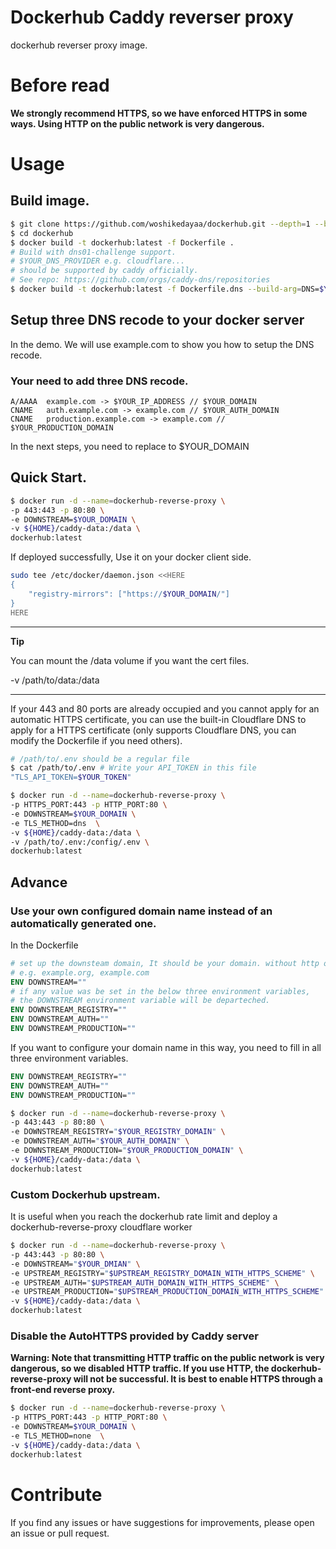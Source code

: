 # Dockerhub Caddy reverser proxy
dockerhub reverser proxy image.

# Before read
**We strongly recommend HTTPS, so we have enforced HTTPS in some ways.
Using HTTP on the public network is very dangerous.**

# Usage
## Build image.
```sh
$ git clone https://github.com/woshikedayaa/dockerhub.git --depth=1 --branch=main
$ cd dockerhub
$ docker build -t dockerhub:latest -f Dockerfile .
# Build with dns01-challenge support.
# $YOUR_DNS_PROVIDER e.g. cloudflare...
# should be supported by caddy officially.
# See repo: https://github.com/orgs/caddy-dns/repositories
$ docker build -t dockerhub:latest -f Dockerfile.dns --build-arg=DNS=$YOUR_DNS_PROVIDER.
```

## Setup three DNS recode to your docker server
In the demo. We will use example.com to show you how to setup the DNS recode.
### Your need to add three DNS recode.
```text
A/AAAA  example.com -> $YOUR_IP_ADDRESS // $YOUR_DOMAIN
CNAME   auth.example.com -> example.com // $YOUR_AUTH_DOMAIN
CNAME   production.example.com -> example.com // $YOUR_PRODUCTION_DOMAIN
```
In the next steps, you  need to replace to $YOUR_DOMAIN
## Quick Start.
```sh
$ docker run -d --name=dockerhub-reverse-proxy \
-p 443:443 -p 80:80 \
-e DOWNSTREAM=$YOUR_DOMAIN \
-v ${HOME}/caddy-data:/data \
dockerhub:latest
```
If deployed successfully, Use it on your docker client side.
```sh
sudo tee /etc/docker/daemon.json <<HERE
{
    "registry-mirrors": ["https://$YOUR_DOMAIN/"]
}
HERE
```
- - -
**Tip**

You can mount the /data volume if you want the cert files.

-v /path/to/data:/data
- - -
If your 443 and 80 ports are already occupied and you cannot apply for an automatic HTTPS certificate,
you can use the built-in Cloudflare DNS to apply for a HTTPS certificate
(only supports Cloudflare DNS, you can modify the Dockerfile if you need others).

```sh
# /path/to/.env should be a regular file
$ cat /path/to/.env # Write your API_TOKEN in this file
"TLS_API_TOKEN=$YOUR_TOKEN"

$ docker run -d --name=dockerhub-reverse-proxy \
-p HTTPS_PORT:443 -p HTTP_PORT:80 \
-e DOWNSTREAM=$YOUR_DOMAIN \
-e TLS_METHOD=dns  \
-v ${HOME}/caddy-data:/data \
-v /path/to/.env:/config/.env \
dockerhub:latest
```

## Advance
### Use your own configured domain name instead of an automatically generated one.
In the Dockerfile
```Dockerfile
# set up the downsteam domain, It should be your domain. without http or https schemes.
# e.g. example.org, example.com
ENV DOWNSTREAM=""
# if any value was be set in the below three environment variables,
# the DOWNSTREAM environment variable will be departeched.
ENV DOWNSTREAM_REGISTRY=""
ENV DOWNSTREAM_AUTH=""
ENV DOWNSTREAM_PRODUCTION=""
```
If you want to configure your domain name in this way,
you need to fill in all three environment variables.
```Dockerfile
ENV DOWNSTREAM_REGISTRY=""
ENV DOWNSTREAM_AUTH=""
ENV DOWNSTREAM_PRODUCTION=""
```
```sh
$ docker run -d --name=dockerhub-reverse-proxy \
-p 443:443 -p 80:80 \
-e DOWNSTREAM_REGISTRY="$YOUR_REGISTRY_DOMAIN" \
-e DOWNSTREAM_AUTH="$YOUR_AUTH_DOMAIN" \
-e DOWNSTREAM_PRODUCTION="$YOUR_PRODUCTION_DOMAIN" \
-v ${HOME}/caddy-data:/data \
dockerhub:latest
```
### Custom Dockerhub upstream.
It is useful when you reach the dockerhub rate limit and deploy a dockerhub-reverse-proxy cloudflare worker
```sh
$ docker run -d --name=dockerhub-reverse-proxy \
-p 443:443 -p 80:80 \
-e DOWNSTREAM="$YOUR_DMIAN" \
-e UPSTREAM_REGISTRY="$UPSTREAM_REGISTRY_DOMAIN_WITH_HTTPS_SCHEME" \
-e UPSTREAM_AUTH="$UPSTREAM_AUTH_DOMAIN_WITH_HTTPS_SCHEME" \
-e UPSTREAM_PRODUCTION="$UPSTREAM_PRODUCTION_DOMAIN_WITH_HTTPS_SCHEME" \
-v ${HOME}/caddy-data:/data \
dockerhub:latest
```

### Disable the AutoHTTPS provided by Caddy server
**Warning: Note that transmitting HTTP traffic on the public network is very dangerous,
so we disabled HTTP traffic. If you use HTTP, the dockerhub-reverse-proxy will not be successful.
It is best to enable HTTPS through a front-end reverse proxy.**
```sh
$ docker run -d --name=dockerhub-reverse-proxy \
-p HTTPS_PORT:443 -p HTTP_PORT:80 \
-e DOWNSTREAM=$YOUR_DOMAIN \
-e TLS_METHOD=none  \
-v ${HOME}/caddy-data:/data \
dockerhub:latest
```
# Contribute
If you find any issues or have suggestions for improvements, please open an issue or pull request.

